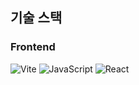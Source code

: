 ## 기술 스택

### Frontend
![Vite](https://img.shields.io/badge/Vite-646CFF?style=flat&logo=vite&logoColor=white)
![JavaScript](https://img.shields.io/badge/JavaScript-3178C6?style=flat&logo=Javascript&logoColor=white)
![React](https://img.shields.io/badge/React-61DAFB?style=flat&logo=react&logoColor=black)
